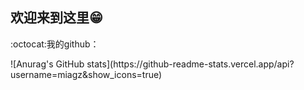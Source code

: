 ## 欢迎来到这里😁

<p>:octocat:我的github：</p>
![Anurag's GitHub stats](https://github-readme-stats.vercel.app/api?username=miagz&show_icons=true)


